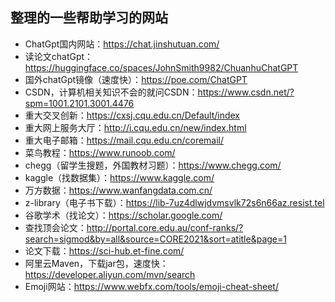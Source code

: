 ## 整理的一些帮助学习的网站

- ChatGpt国内网站：https://chat.jinshutuan.com/
- 读论文chatGpt：https://huggingface.co/spaces/JohnSmith9982/ChuanhuChatGPT
- 国外chatGpt镜像（速度快）：https://poe.com/ChatGPT
- CSDN，计算机相关知识不会的就问CSDN：https://www.csdn.net/?spm=1001.2101.3001.4476
- 重大交叉创新：https://cxsj.cqu.edu.cn/Default/index
- 重大网上服务大厅：http://i.cqu.edu.cn/new/index.html
- 重大电子邮箱：https://mail.cqu.edu.cn/coremail/
- 菜鸟教程：https://www.runoob.com/
- chegg（留学生搜题，外国教材习题）：https://www.chegg.com/
- kaggle（找数据集）：https://www.kaggle.com/
- 万方数据：https://www.wanfangdata.com.cn/
- z-library（电子书下载）：https://lib-7uz4dlwjdvmsvlk72s6n66az.resist.tel
- 谷歌学术（找论文）：https://scholar.google.com/
- 查找顶会论文：http://portal.core.edu.au/conf-ranks/?search=sigmod&by=all&source=CORE2021&sort=atitle&page=1
- 论文下载：https://sci-hub.et-fine.com/
- 阿里云Maven，下载jar包，速度快：https://developer.aliyun.com/mvn/search
- Emoji网站：https://www.webfx.com/tools/emoji-cheat-sheet/